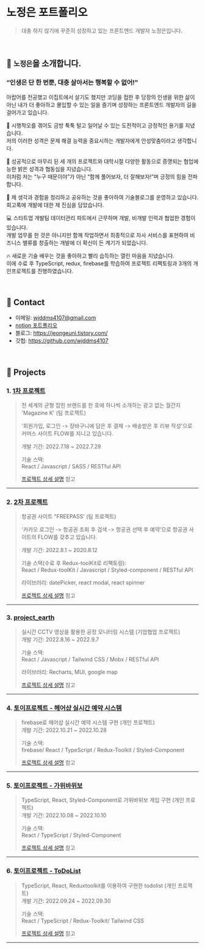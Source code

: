# 노정은 포트폴리오
> 대충 하지 않기에 꾸준히 성장하고 있는 프론트엔드 개발자 노정은입니다. </br>



</br>

## :pushpin: `노정은`을 소개합니다.
### **“인생은 단 한 번뿐, 대충 살아서는 행복할 수 없어!"**

아랍어를 전공했고 이집트에서 살기도 했지만 코딩을 접한 후 당장의 인생을 위한 삶이 아닌 내가 더 좋아하고 몰입할 수 있는 일을 즐기며 성장하는 프론트엔드 개발자의 길을 걸어가고 있습니다.

🙂 시행착오를 겪어도 금방 툭툭 털고 일어날 수 있는 도전적이고 긍정적인 용기를 지녔습니다. </br>
저의 이러한 성격은 문제 해결 능력을 중요시하는 개발자에게 안성맞춤이라고 생각합니다.

👭 성공적으로 마무리 된 세 개의 프로젝트와 대학시절 다양한 활동으로 증명되는 협업에 능한 밝은 성격과 협동심을 지녔습니다. </br>
이처럼 저는 “누구 때문이야”가 아닌 “함께 풀어보자, 더 잘해보자!”며 긍정의 힘을 전파합니다.

📝 제 생각과 경험을 정리하고 공유하는 것을 좋아하여 기술블로그를 운영하고 있습니다. </br>
회고록에 개발에 대한 제 진심을 담았습니다.

💻 스타트업 개발팀 데이터관리 파트에서 근무하며 개발, 비개발 인력과 협업한 경험이 있습니다. </br>
개발 업무를 한 것은 아니지만 함께 작업하면서 최종적으로 자사 서비스를 표현하여 비즈니스 밸류를 창출하는 개발에 더 확신이 든 계기가 되었습니다.

🔥 새로운 기술 배우는 것을 좋아하고 빨리 습득하는 열린 마음을 지녔습니다. </br>
이에 수료 후 TypeScript, redux, firebase를 학습하여 프로젝트 리팩토링과 3개의 개인프로젝트를 진행하였습니다.

</br>

## :pushpin: Contact
- 이메일: wjddms4107@gmail.com
- [notion 포트폴리오](https://atlantic-wilderness-e1a.notion.site/acd2de95488e41d5ab11a4025c129001) 
- 블로그: https://jeongeuni.tistory.com/
- 깃헙: https://github.com/wjddms4107

</br>

## :pushpin: Projects
### 1. [1차 프로젝트](https://github.com/wjddms4107/MagazineK_jeongeun)
>전 세계의 균형 잡힌 브랜드를 한 호에 하나씩 소개하는 광고 없는 월간지 'Magazine K' (팀 프로젝트)
>
>'회원가입, 로그인 -> 장바구니에 담은 후 결제 -> 배송받은 후 리뷰 작성'으로 커머스 사이트 FLOW를 지니고 있습니다.
>
>개발 기간: 2022.7.18 ~ 2022.7.29 
>
>기술 스택:  
>React / Javascript / SASS / RESTful API
>
>[프로젝트 상세 설명](https://github.com/wjddms4107/MagazineK_jeongeun) 참고

---

### 2. [2차 프로젝트](https://github.com/wjddms4107/FREEPASS_jeongeun)
>항공권 사이트 "FREEPASS' (팀 프로젝트)  
>
>'카카오 로그인 -> 항공권 조회 후 검색 -> 항공권 선택 후 예약'으로 항공권 사이트의 FLOW를 갖추고 있습니다.
>
>개발 기간: 2022.8.1 ~ 2020.8.12  
> 
>기술 스택(수료 후 Redux-toolKit로 리팩토링):  
>React / Redux-toolKit / Javascript / Styled-component / RESTful API
>
>라이브러리:
>datePicker, react modal, react spinner
>
>[프로젝트 상세 설명](https://github.com/wjddms4107/FREEPASS_jeongeun) 참고

---

### 3. [project_earth](https://github.com/wjddms4107/project_earth)
>실시간 CCTV 영상을 활용한 공정 모니터링 시스템 (기업협업 프로젝트)  
>개발 기간: 2022.8.16 ~ 2022.9.7
>  
>기술 스택:  
>React / Javascript / Tailwind CSS / Mobx / RESTful API
>
>라이브러리:
> Recharts, MUI, google map
>
>[프로젝트 상세 설명](https://github.com/wjddms4107/project_earth) 참고

---

### 4. [토이프로젝트 - 헤어샵 실시간 예약 시스템](https://github.com/wjddms4107/one-people-hairshop_TS)
>firebase로 헤어샵 실시간 예약 시스템 구현 (개인 프로젝트) </br>
>개발 기간: 2022.10.21 ~ 2022.10.28 
>
>기술 스택:  
>firebase/ React / TypeScript / Redux-Toolkit / Styled-Component
>
>
>[프로젝트 상세 설명](https://github.com/wjddms4107/one-people-hairshop_TS) 참고

---

### 5. [토이프로젝트 - 가위바위보](https://github.com/wjddms4107/rock_scissors_paper_TS)
>TypeScript, React, Styled-Component로 가위바위보 게임 구현 (개인 프로젝트) </br>
>개발 기간: 2022.10.08 ~ 2022.10.10
>
>기술 스택:  
>React / TypeScript / Styled-Component
>
>
>[프로젝트 상세 설명](https://github.com/wjddms4107/rock_scissors_paper_TS) 참고

---

### 6. [토이프로젝트 - ToDoList](https://github.com/wjddms4107/ToDoList_TS-ReduxToolkit)
>TypeScript, React, Reduxtoolkit를 이용하여 구현한 todolist (개인 프로젝트) </br>
>개발 기간: 2022.09.24 ~ 2022.09.30
>  
>기술 스택:  
>React / TypeScript / Redux-Toolkit/ Tailwind CSS
>
>
>[프로젝트 상세 설명](https://github.com/wjddms4107/ToDoList_TS-ReduxToolkit) 참고

---






